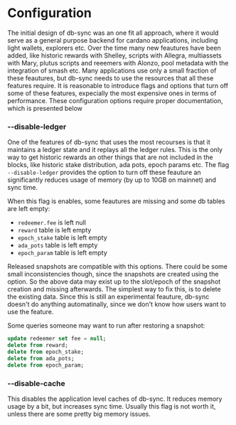 # Configuration

The initial design of db-sync was an one fit all approach, where it would serve as a general purpose
backend for cardano applications, including light wallets, explorers etc. Over the time many new
feautures have been added, like historic rewards with Shelley, scripts with Allegra, multiassets
with Mary, plutus scripts and reeemers with Alonzo, pool metadata with the integration of smash etc.
Many applications use only a small fraction of these feautures, but db-sync needs to use the
resources that all these features require. It is reasonable to introduce flags and options that
turn off some of these features, expecially the most expensive ones in terms of performance. These
configuration options require proper documentation, which is presented below

### --disable-ledger

One of the features of db-sync that uses the most recourses is that it maintains a ledger state and
it replays all the ledger rules. This is the only way to get historic rewards an other things that
are not included in the blocks, like historic stake distribution, ada pots, epoch params etc. The
flag `--disable-ledger` provides the option to turn off these feauture an significantly reduces
usage of memory (by up to 10GB on mainnet) and sync time.

When this flag is enables, some feautures are missing and some db tables are left empty:
- `redeemer.fee` is left null
- `reward` table is left empty
- `epoch_stake` table is left empty
- `ada_pots` table is left empty
- `epoch_param` table is left empty

Released snapshots are compatible with this options. There could be some small inconsistencies
though, since the snapshots are created using the option. So the above data may exist up to the
slot/epoch of the snapshot creation and missing afterwards. The simplest way to fix this, is to
delete the existing data. Since this is still an experimental feauture, db-sync doesn't do anything
automatinally, since we don't know how users want to use the feature.

Some queries someone may want to run after restoring a snapshot:

```sql
update redeemer set fee = null;
delete from reward;
delete from epoch_stake;
delete from ada_pots;
delete from epoch_param;
```

### --disable-cache

This disables the application level caches of db-sync. It reduces memory usage by a bit, but
increases sync time. Usually this flag is not worth it, unless there are some pretty big memory
issues.
